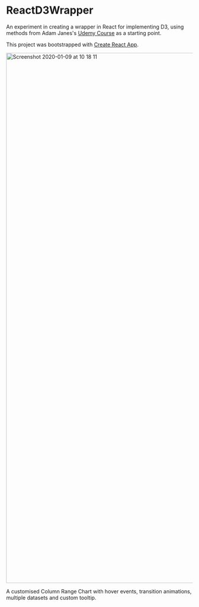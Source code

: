 # ReactD3Wrapper

An experiment in creating a wrapper in React for implementing D3, using methods from Adam Janes's [Udemy Course](http://www.udemy.com/course/d3-react) as a starting point.

This project was bootstrapped with [Create React App](https://github.com/facebook/create-react-app).

<img width="1431" alt="Screenshot 2020-01-09 at 10 18 11" src="https://user-images.githubusercontent.com/25869284/72059154-61de5f00-32c9-11ea-8bb3-539d00f4ae45.png">

A customised Column Range Chart with hover events, transition animations, multiple datasets and custom tooltip.